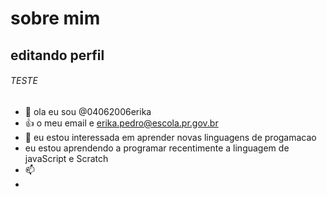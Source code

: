 # sobre mim

## editando perfil

###### TESTE
- 👋 ola eu sou @04062006erika
- :+1: o meu email e erika.pedro@escola.pr.gov.br
- 💞  eu estou interessada em aprender novas linguagens de progamacao 
- eu estou aprendendo a programar recentimente a linguagem de javaScript e Scratch 
- 📫 
- 
